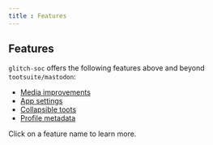```yaml
---
title : Features
---
```


##  Features  ##

`glitch-soc` offers the following features above and beyond `tootsuite/mastodon`:

 -  [Media improvements](./media/)
 -  [App settings](./app-settings/)
 -  [Collapsible toots](./collapsible-toots/)
 -  [Profile metadata](./profile-metadata/)

Click on a feature name to learn more.
